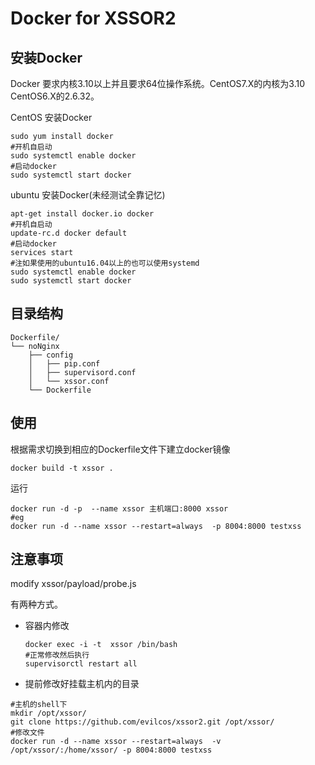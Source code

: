 # Docker for XSSOR2

## 安装Docker

Docker 要求内核3.10以上并且要求64位操作系统。CentOS7.X的内核为3.10 CentOS6.X的2.6.32。

CentOS 安装Docker

```shell
sudo yum install docker
#开机自启动
sudo systemctl enable docker
#启动docker
sudo systemctl start docker
```

ubuntu 安装Docker(未经测试全靠记忆)

```shell
apt-get install docker.io docker
#开机自启动
update-rc.d docker default
#启动docker
services start 
#注如果使用的ubuntu16.04以上的也可以使用systemd
sudo systemctl enable docker
sudo systemctl start docker
```

## 目录结构

```
Dockerfile/
└── noNginx
    ├── config
    │   ├── pip.conf
    │   ├── supervisord.conf
    │   └── xssor.conf
    └── Dockerfile
```

## 使用

根据需求切换到相应的Dockerfile文件下建立docker镜像

```
docker build -t xssor .
```

运行

```
docker run -d -p  --name xssor 主机端口:8000 xssor
#eg
docker run -d --name xssor --restart=always  -p 8004:8000 testxss
```

## 注意事项

modify xssor/payload/probe.js

有两种方式。

- 容器内修改

  ```shell
  docker exec -i -t  xssor /bin/bash
  #正常修改然后执行
  supervisorctl restart all
  ```

- 提前修改好挂载主机内的目录

```
#主机的shell下
mkdir /opt/xssor/
git clone https://github.com/evilcos/xssor2.git /opt/xssor/
#修改文件
docker run -d --name xssor --restart=always  -v /opt/xssor/:/home/xssor/ -p 8004:8000 testxss
```

